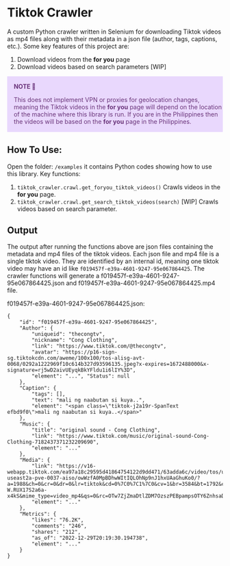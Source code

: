 # Tiktok Crawler
A custom Python crawler written in Selenium for downloading Tiktok videos as mp4 files along with their metadata in a json file (author, tags, captions, etc.).
Some key features of this project are:
1. Download videos from the **for you** page
2. Download videos based on search parameters [WIP]

<div class="warning" style='padding:0.1em; background-color:#E9D8FD; color:#69337A'>
<span>
<p style='margin-top:1em; margin-left:1em'>
<b>NOTE 📝</b></p>
<p style='margin-left:1em;'>
This does not implement VPN or proxies for geolocation changes, meaning the Tiktok videos in the <b>for you</b> page will depend on the location of the machine where this library is run. If you are in the Philippines then the videos will be based on the <b>for you</b> page in the Philippines.
</p>
</div>

## How To Use:
Open the folder: `/examples` it contains Python codes showing how to use this library. Key functions:
1. `tiktok_crawler.crawl.get_foryou_tiktok_videos()`
Crawls videos in the **for you** page.
1. `tiktok_crawler.crawl.get_search_tiktok_videos(search)` [WIP]
Crawls videos based on search parameter.

## Output
The output after running the functions above are json files containing the metadata and mp4 files of the tiktok videos. Each json file and mp4 file is a single tiktok video. They are identified by an internal id, meaning one tiktok video may have an id like `f019457f-e39a-4601-9247-95e067864425`. The crawler functions will generate a f019457f-e39a-4601-9247-95e067864425.json and f019457f-e39a-4601-9247-95e067864425.mp4 file.


f019457f-e39a-4601-9247-95e067864425.json:
``` 
{
    "id": "f019457f-e39a-4601-9247-95e067864425",
    "Author": {
        "uniqueid": "thecongtv", 
        "nickname": "Cong Clothing", 
        "link": "https://www.tiktok.com/@thecongtv", 
        "avatar": "https://p16-sign-sg.tiktokcdn.com/aweme/100x100/tos-alisg-avt-0068/0292a1222969f10c614b327d93596135.jpeg?x-expires=1672488000&x-signature=rj5wD2aivUEyqkBkYFldu1i6lIY%3D", 
        "element": "...", "Status": null
    },
    "Caption": {
        "tags": [], 
        "text": "mali ng naabutan si kuya..", 
        "element": "<span class=\"tiktok-j2a19r-SpanText efbd9f0\">mali ng naabutan si kuya..</span>"
    }, 
    "Music": {
        "title": "original sound - Cong Clothing", 
        "link": "https://www.tiktok.com/music/original-sound-Cong-Clothing-7182437371232209690", 
        "element": "..."
    }, 
    "Media": {
        "link": "https://v16-webapp.tiktok.com/ea97a18c29595d41864754122d9dd471/63adda6c/video/tos/useast2a/tos-useast2a-pve-0037-aiso/owWzfA0MpBDhwWItIQLOhNp9nJ1hxUAaGhuKo0/?a=1988&ch=0&cr=0&dr=0&lr=tiktok&cd=0%7C0%7C1%7C0&cv=1&br=3584&bt=1792&cs=0&ds=3&ft=H3bLjvT4Q9wUxdYCt2HC~MiygGa-W.RUX17S2a6a-x4kS&mime_type=video_mp4&qs=0&rc=OTw7ZjZmaDtlZDM7OzszPEBpampsOTY6ZnhsaDMzZjgzM0AtM2M0NC0zNS0xMjAvLTA2YSNocWozcjRnNWpgLS1kL2Nzcw%3D%3D&l=20221229121934E761197971B88621B22F&btag=80000", 
        "element": "..."
    },
    "Metrics": {
        "likes": "76.2K", 
        "comments": "246", 
        "shares": "212", 
        "as_of": "2022-12-29T20:19:30.194738", 
        "element": "..."
    }
}
```

